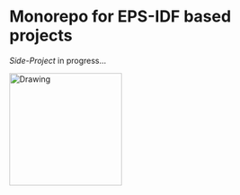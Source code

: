 # Monorepo for EPS-IDF based projects

_Side-Project_ in progress... 

<a href="https://www.commitstrip.com/en/2014/11/25/west-side-project-story/" ><img src="https://www.commitstrip.com/wp-content/uploads/2014/11/Strip-Side-project-650-finalenglish.jpg" alt="Drawing" style="width: 200px;"/></a>
